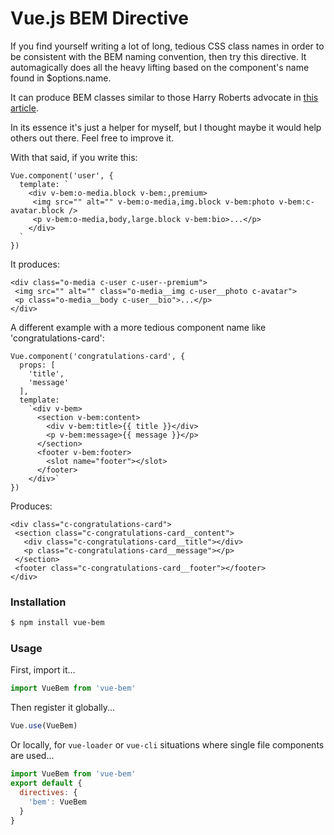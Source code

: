 # Vue.js BEM Directive

If you find yourself writing a lot of long, tedious CSS class names in
order to be consistent with the BEM naming convention, then try this
directive. It automagically does all the heavy lifting based on
the component's name found in $options.name.

It can produce BEM classes similar to those Harry Roberts advocate in
[this article](http://bit.ly/1R3nlNG).

In its essence it's just a helper for myself, but I thought maybe it would help others out there. Feel free to improve it.

With that said, if you write this:
```
Vue.component('user', {
  template: `
    <div v-bem:o-media.block v-bem:,premium>
     <img src="" alt="" v-bem:o-media,img.block v-bem:photo v-bem:c-avatar.block />
     <p v-bem:o-media,body,large.block v-bem:bio>...</p>
    </div>
  `
})
```

It produces:
```
<div class="o-media c-user c-user--premium">
 <img src="" alt="" class="o-media__img c-user__photo c-avatar">
 <p class="o-media__body c-user__bio">...</p>
</div>
```

A different example with a more tedious component name like
'congratulations-card':
```
Vue.component('congratulations-card', {
  props: [
    'title',
    'message'
  ],
  template:
    `<div v-bem>
      <section v-bem:content>
        <div v-bem:title>{{ title }}</div>
        <p v-bem:message>{{ message }}</p>
      </section>    
      <footer v-bem:footer>
        <slot name="footer"></slot>
      </footer>
    </div>`
})
```

Produces:
```
<div class="c-congratulations-card">
 <section class="c-congratulations-card__content">
   <div class="c-congratulations-card__title"></div>
   <p class="c-congratulations-card__message"></p>
 </section>    
 <footer class="c-congratulations-card__footer"></footer>
</div>
```

### Installation

``` bash
$ npm install vue-bem
```

### Usage

First, import it...

``` javascript
import VueBem from 'vue-bem'
```

Then register it globally...
``` javascript
Vue.use(VueBem)
```

Or locally, for `vue-loader` or `vue-cli` situations where single file components are used...
``` javascript
import VueBem from 'vue-bem'
export default {
  directives: {
    'bem': VueBem
  }
}
```


